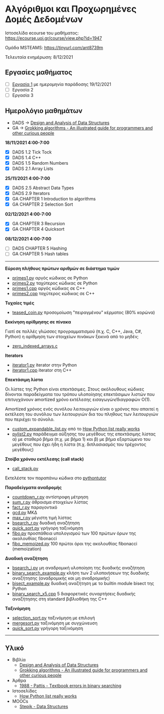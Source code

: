 # Αλγόριθμοι και Προχωρημένες Δομές Δεδομένων

Ιστοσελίδα ecourse του μαθήματος: <https://ecourse.uoi.gr/course/view.php?id=1947>

Ομάδα MSTEAMS: <https://tinyurl.com/ant8739m>

Τελευταία ενημέρωση: 8/12/2021

## Εργασίες μαθήματος

- [ ] [Εργασία 1](./projects/2021f_project1.pdf) με ημερομηνία παράδοσης 19/12/2021
- [ ] Εργασία 2
- [ ] Εργασία 3

## Ημερολόγιο μαθημάτων

* DADS -> [Design and Analysis of Data Structures](./resources/2018%20-%20Moshiri,%20Izhikevich%20-Design%20and%20Analysis%20of%20Data%20Structures.pdf)
* GA -> [Grokking algorithms - An illustrated guide for programmers and other curious people](https://www.manning.com/books/grokking-algorithms)

**18/11/2021 4:00-7:00**

- [X] DADS 1.2 Tick Tock
- [X] DADS 1.4 C++
- [X] DADS 1.5 Random Numbers
- [X] DADS 2.1 Array Lists

**25/11/2021 4:00-7:00**

- [X] DADS 2.5 Abstract Data Types
- [X] DADS 2.9 Iterators 
- [X] GA CHAPTER 1 Introduction to algorithms
- [X] GA CHAPTER 2 Selection Sort

**02/12/2021 4:00-7:00**

- [X] GA CHAPTER 3 Recursion
- [X] GA CHAPTER 4 Quicksort 

**08/12/2021 4:00-7:00**

- [ ] DADS CHAPTER 5 Hashing
- [ ] GA CHAPTER 5 Hash tables

<!-- **Next**

- [ ] DADS CHAPTER 4 Graphs
- [ ] GA CHAPTER 6 Breadth First Search
- [ ] GA CHAPTER 7 Dijkstra's algorithm
- [ ] Brute Force
- [ ] Greedy
- [ ] Divide and Conquer
- [ ] Dynamic Programming -->

---

**Εύρεση πλήθους πρώτων αριθμών σε διάστημα τιμών**

* [primes1.py](./primes1.py) αργός κώδικας σε Python
* [primes2.py](./primes2.py) ταχύτερος κώδικας σε Python
* [primes1.cpp](./primes1.cpp) αργός κώδικας σε C++
* [primes2.cpp](./primes2.cpp) ταχύτερος κώδικας σε C++

**Τυχαίες τιμές**

* [teased_coin.py](./teased_coin.py) προσομοίωση "πειραγμένου" κέρματος (80% κορώνα)

**Εκκίνηση αρίθμησης σε πίνακα**

Γιατί σε πολλές γλώσσες προγραμματισμού (π.χ. C, C++, Java, C#, Python) η αρίθμηση των στοιχείων πινάκων ξεκινά από το μηδέν;

* [zero_indexed_arrays.c](./zero_indexed_arrays.c)

**Iterators**

* [iterator1.py](./iterator1.py) iterator στην Python
* [iterator1.cpp](./iterator1.cpp) iterator στη C++

**Επεκτάσιμη λίστα**

Οι λίστες της Python είναι επεκτάσιμες. Στους ακόλουθους κώδικες δίνονται παραδείγματα του τρόπου υλοποίησης επεκτάσιμων λιστών που επιτυγχάνουν amortized χρόνο εκτέλεσης εισαγωγών/διαγραφών O(1).

Amortized χρόνος ενός συνόλου λειτουργιών είναι ο  χρόνος που απαιτεί η εκτέλεση του συνόλου των λειτουργιών δια του πληθους των λειτουργιών που περιέχει το σύνολο.

* [custom_expandable_list.py](./custom_expandable_list.py) από το [How Python list really works](https://antonz.org/list-internals/)
* [pylist2.py](./pylist2.py) παράδειγμα αύξησης του μεγέθους της επεκτάσιμης λίστας α) με σταθερό βήμα (π.χ. με βήμα 1) και β) με βήμα εξαρτώμενο του μεγέθους που έχει ήδη η λίστα (π.χ. διπλασιασμός του τρέχοντος μεγέθους)

**Στοίβα χρόνου εκτέλεσης (call stack)**

* [call_stack.py](./call_stack.py)

Εκτελέστε τον παραπάνω κώδικα στο [pythontutor](https://pythontutor.com/visualize.html#code=def%20fun3%28x%29%3A%0A%20%20%20%20print%28x%29%0A%20%20%20%20return%20x*2%0A%20%20%20%20%0Adef%20fun2%28x%29%3A%0A%20%20%20%20y%20%3D%20fun3%28x%29%0A%20%20%20%20print%28y%29%0A%20%20%20%20return%20y*2%0A%20%20%20%20%0Adef%20fun1%28x%29%3A%0A%20%20%20%20y%20%3D%20fun2%28x%29%0A%20%20%20%20print%28y%29%0A%20%20%20%20return%20y*2%0A%20%20%20%20%0Afun1%2842%29&cumulative=false&curInstr=18&heapPrimitives=nevernest&mode=display&origin=opt-frontend.js&py=3&rawInputLstJSON=%5B%5D&textReferences=false)

**Παραδείγματα αναδρομής**

* [countdown_r.py](./countdown_r.py) αντίστροφη μέτρηση
* [sum_r.py](./sum_r.py) άθροισμα στοιχείων λίστας
* [fact_r.py](./fact_r.py) παραγοντικό
* [gcd.py](./gcd.py) ΜΚΔ
* [max_r.py](./max_r.py) μέγιστη τιμή λίστας
* [bsearch_r.py](./bsearch_r.py) δυαδική αναζήτηση
* [quick_sort.py](./quick_sort.py) γρήγορη ταξινόμηση
* [fibo.py](./fibo.py) προσπάθεια υπολογισμού των 100 πρώτων όρων της ακολουθίας fibonacci 
* [fibo_memoized.py](./fibo_memoized.py) 100 πρώτοι όροι της ακολουθίας fibonacci (memoization)

**Δυαδική αναζήτηση**

* [bsearch_i.py](./bsearch_i.py) μη αναδρομική υλοποίηση της δυαδικής αναζήτηση
* [binary_search_example.py](./binary_search_example.py) κλήση των 2 υλοποιήσεων της δυαδικής αναζήτησης (αναδρομικής και μη αναδρομικής)
* [bisect_example.py](./bisect_example.py) δυαδική αναζήτηση με τo builtin module bisect της Python
* [binary_search_x5.cpp](./binary_search_x5.cpp) 5 διαφορετικές συναρτήσεις δυαδικής αναζήτησης στη standard βιβλιοθήκη της C++

**Ταξινόμηση**

* [selection_sort.py](./selection_sort.py) ταξινόμηση με επιλογή
* [mergesort.py](./mergesort.py) ταξινόμηση με συγχώνευση
* [quick_sort.py](./quick_sort.py) γρήγορη ταξινόμηση

---

## Υλικό

* Βιβλία
  * [Design and Analysis of Data Structures](./resources/2018%20-%20Moshiri,%20Izhikevich%20-Design%20and%20Analysis%20of%20Data%20Structures.pdf)
  * [Grokking algorithms - An illustrated guide for programmers and other curious people](https://www.manning.com/books/grokking-algorithms)
* Άρθρα
  * [1988 - Pattis - Τextbook errors in binary searching](./resources/1988%20-%20Pattis%20-%20Textbook%20errors%20in%20binary%20searching.pdf)
* Ιστοσελίδες
  * [How Python list really works](https://antonz.org/list-internals/)
* MOOCs
  * [Stepik - Data Structures](https://stepik.org/course/579/syllabus)